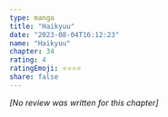 ```yaml
---
type: manga
title: "Haikyuu"
date: "2023-08-04T16:12:23"
name: "Haikyuu"
chapter: 34
rating: 4
ratingEmoji: ⭐️⭐️⭐️⭐️
share: false
---
```


_[No review was written for this chapter]_
